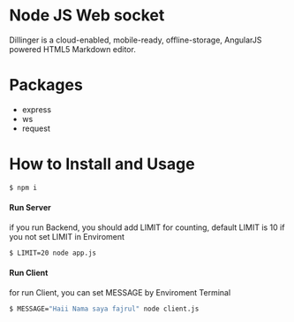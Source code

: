 # Node JS Web socket



Dillinger is a cloud-enabled, mobile-ready, offline-storage, AngularJS powered HTML5 Markdown editor.

 
# Packages

  * express
  * ws
  * request

# How to Install and Usage


```sh
$ npm i
```

#### Run Server
if you run Backend, you should add LIMIT for counting, default LIMIT is 10 if you not set LIMIT in Enviroment
```sh
$ LIMIT=20 node app.js 
```

#### Run Client
for run Client, you can set MESSAGE by Enviroment Terminal
```sh
$ MESSAGE="Haii Nama saya fajrul" node client.js
```
